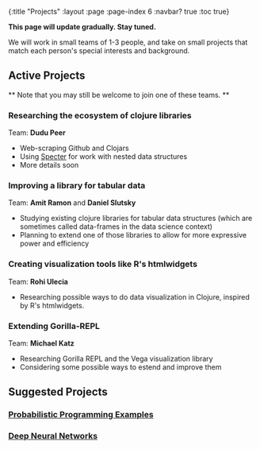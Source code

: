 {:title "Projects"
 :layout :page
 :page-index 6
 :navbar? true
 :toc true}

**This page will update gradually. Stay tuned.**

We will work in small teams of 1-3 people, and take on small projects that match each person's special interests and background.

## Active Projects

** Note that you may still be welcome to join one of these teams. **


### Researching the ecosystem of clojure libraries
Team: **Dudu Peer**
- Web-scraping Github and Clojars
- Using [Specter](https://github.com/nathanmarz/specter) for work with nested data structures
- More details soon

### Improving a library for tabular data
Team: **Amit Ramon** and **Daniel Slutsky**
- Studying existing clojure libraries for tabular data structures (which are sometimes called data-frames in the data science context)
- Planning to extend one of those libraries to allow for more expressive power and efficiency

### Creating visualization tools like R's htmlwidgets
Team: **Rohi Ulecia**
- Researching possible ways to do data visualization in Clojure, inspired by R's htmlwidgets.

### Extending Gorilla-REPL
Team: **Michael Katz**
- Researching Gorilla REPL and the Vega visualization library
- Considering some possible ways to estend and improve them

## Suggested Projects

### [Probabilistic Programming Examples](../../posts-output/2018-12-15-suggested-project-probabilistic-programming-examples/)

### [Deep Neural Networks](../../posts-output/2018-12-15-suggested-project-deep-neural-networks/)
